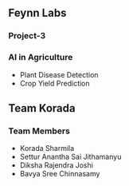 ## Feynn Labs
### Project-3
### AI in Agriculture
* Plant Disease Detection
* Crop Yield Prediction
## Team Korada
### Team Members
* Korada Sharmila
* Settur Anantha Sai Jithamanyu
* Diksha Rajendra Joshi
* Bavya Sree Chinnasamy

